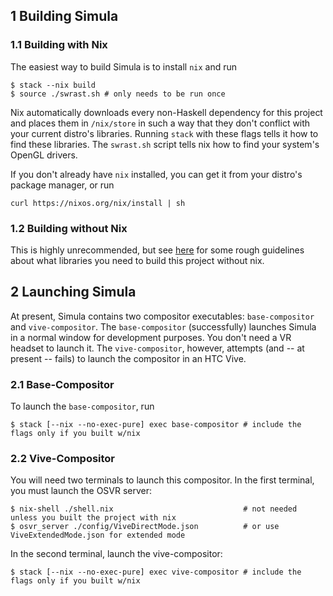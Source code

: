 ## 1 Building Simula
### 1.1 Building with Nix

The easiest way to build Simula is to install `nix` and run

```
$ stack --nix build
$ source ./swrast.sh # only needs to be run once
```

Nix automatically downloads every non-Haskell dependency for this project and places them in `/nix/store` in such a way that they don't conflict with your current distro's libraries. Running `stack` with these flags tells it how to find these libraries. The `swrast.sh` script tells nix how to find your system's OpenGL drivers.

If you don't already have `nix` installed, you can get it from your distro's package manager, or run

```
curl https://nixos.org/nix/install | sh
```

### 1.2 Building without Nix

This is highly unrecommended, but see [here](./BUILD_WITHOUT_NIX.md) for some rough guidelines about what libraries you need to build this project without nix.

## 2 Launching Simula

At present, Simula contains two compositor executables: `base-compositor` and `vive-compositor`. The `base-compositor` (successfully) launches Simula in a normal window for development purposes. You don't need a VR headset to launch it. The `vive-compositor`, however, attempts (and -- at present -- fails) to launch the compositor in an HTC Vive.

### 2.1 Base-Compositor

To launch the `base-compositor`, run

```
$ stack [--nix --no-exec-pure] exec base-compositor # include the flags only if you built w/nix
```

### 2.2 Vive-Compositor

You will need two terminals to launch this compositor. In the first terminal, you must launch the OSVR server:

```
$ nix-shell ./shell.nix                             # not needed unless you built the project with nix
$ osvr_server ./config/ViveDirectMode.json          # or use ViveExtendedMode.json for extended mode
```

In the second terminal, launch the vive-compositor:

```
$ stack [--nix --no-exec-pure] exec vive-compositor # include the flags only if you built w/nix
```
